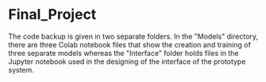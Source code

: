 # Final_Project
The code backup is given in two separate folders.
In the "Models" directory, there are three Colab notebook files that show the creation and training of three separate models whereas the "Interface" folder holds files in the Jupyter notebook used in the designing of the interface of the prototype system.
